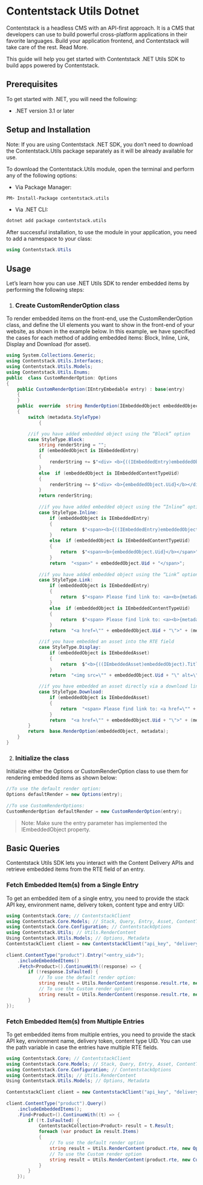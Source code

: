 # Contentstack Utils Dotnet

Contentstack is a headless CMS with an API-first approach. It is a CMS that developers can use to build powerful cross-platform applications in their favorite languages. Build your application frontend, and Contentstack will take care of the rest. Read More.


This guide will help you get started with Contentstack .NET Utils SDK to build apps powered by Contentstack.

## Prerequisites
To get started with .NET, you will need the following:

-   .NET version 3.1 or later
   
## Setup and Installation

Note: If you are using Contentstack .NET SDK, you don’t need to download the Contentstack.Utils package separately as it will be already available for use.

To download the Contentstack.Utils module, open the terminal and perform any of the following options:

-   Via Package Manager:
```sh
PM> Install-Package contentstack.utils
```

-   Via .NET CLI:
```sh
dotnet add package contentstack.utils
```
 
After successful installation, to use the module in your application, you need to add a namespace to your class:
```c#
using Contentstack.Utils
```

## Usage

Let’s learn how you can use .NET Utils SDK to render embedded items by performing the following steps:

1.  ### Create CustomRenderOption class

To render embedded items on the front-end, use the CustomRenderOption class, and define the UI elements you want to show in the front-end of your website, as shown in the example below. In this example, we have specified the cases for each method of adding embedded items: Block, Inline, Link, Display and Download (for asset).
```c#
using System.Collections.Generic;  
using Contentstack.Utils.Interfaces;  
using Contentstack.Utils.Models;  
using Contentstack.Utils.Enums;  
public  class CustomRenderOption: Options  
{  
	public CustomRenderOption(IEntryEmbedable entry) : base(entry)  
	{  
	}  
	public  override  string RenderOption(IEmbeddedObject embeddedObject, Metadata metadata)  
	{  
		switch (metadata.StyleType)  
			{

		//if you have added embedded object using the “Block” option  
		case StyleType.Block:  
			string renderString = "";  
			if (embeddedObject is IEmbeddedEntry)  
			{  
				renderString += $"<div> <b>{((IEmbeddedEntry)embeddedObject).Title}</b></div>";  
			}  
			else  if (embeddedObject is IEmbeddedContentTypeUid)  
			{  
				renderString += $"<div> <b>{embeddedObject.Uid}</b></div>";  
			}  
			return renderString;  
			
			//if you have added embedded object using the “Inline” option
			case StyleType.Inline:  
				if (embeddedObject is IEmbeddedEntry)  
				{  
					return  $"<span><b>{((IEmbeddedEntry)embeddedObject).Title}</b></span>";  
				}  
				else  if (embeddedObject is IEmbeddedContentTypeUid)  
				{  
					return  $"<span><b>{embeddedObject.Uid}</b></span>";  
				}  
				return  "<span>" + embeddedObject.Uid + "</span>";  
				
			//if you have added embedded object using the “Link” option
			case StyleType.Link:  
				if (embeddedObject is IEmbeddedEntry)  
				{ 
					return  $"<span> Please find link to: <a><b>{metadata.Text ?? ((IEmbeddedEntry)embeddedObject).Title}</b></a></span>";  
				}  
				else  if (embeddedObject is IEmbeddedContentTypeUid)  
				{  
					return  $"<span> Please find link to: <a><b>{metadata.Text ?? embeddedObject.Uid}</b></a></span>";  
				}  
				return  "<a href=\"" + embeddedObject.Uid + "\">" + (metadata.Text ?? embeddedObject.Uid) + "</a></span>";  

			//if you have embedded an asset into the RTE field
			case StyleType.Display:  
				if (embeddedObject is IEmbeddedAsset)  
				{  
					return  $"<b>{((IEmbeddedAsset)embeddedObject).Title}</b><p>{((IEmbeddedAsset)embeddedObject).FileName} image: <img src=\"{((IEmbeddedAsset)embeddedObject).Url}\" alt=\"{((IEmbeddedAsset)embeddedObject).Title}\"/></p>";  
				}  
				return  "<img src=\"" + embeddedObject.Uid + "\" alt=\"" + embeddedObject.Uid + "\" />";  

			//if you have embedded an asset directly via a download link.
			case StyleType.Download:  
				if (embeddedObject is IEmbeddedAsset)  
				{  
					return  "<span> Please find link to: <a href=\"" + ((IEmbeddedAsset)embeddedObject).Url + "\">" + (metadata.Text ?? ((IEmbeddedAsset)embeddedObject).Title) + "</a></span>";  
				}  
				return  "<a href=\"" + embeddedObject.Uid + "\">" + (metadata.Text ?? embeddedObject.Uid) + "</a>";  
		}  
		return  base.RenderOption(embeddedObject, metadata);  
	}  
}
```
  
2.  ### Initialize the class
Initialize either the Options or CustomRenderOption class to use them for rendering embedded items as shown below:
```c#
//To use the default render option:  
Options defaultRender = new Options(entry);
  
//To use CustomRenderOptions:  
CustomRenderOption defaultRender = new CustomRenderOption(entry);  
  ```
> Note: Make sure the entry parameter has implemented the IEmbeddedObject property.

## Basic Queries

Contentstack Utils SDK lets you interact with the Content Delivery APIs and retrieve embedded items from the RTE field of an entry.

### Fetch Embedded Item(s) from a Single Entry

To get an embedded item of a single entry, you need to provide the stack API key, environment name, delivery token, content type and entry UID:
```c#		
using Contentstack.Core; // ContentstackClient  
using Contentstack.Core.Models; // Stack, Query, Entry, Asset, ContentType, ContentstackCollection  
using Contentstack.Core.Configuration; // ContentstackOptions  
using Contentstack.Utils; // Utils.RenderContent  
Using Contentstack.Utils.Models; // Options, Metadata  
ContentstackClient client = new ContentstackClient("api_key", "delivery_token", "enviroment_name");  
  
client.ContentType("product").Entry("<entry_uid>");  
	.includeEmbeddedItems()
	.Fetch<Product>().ContinueWith((response) => {  
		if (!response.IsFaulted) {
			// To use the default render option:
			string result = Utils.RenderContent(response.result.rte, new Option(response.result));
			// To use the Custom render option:  
			string result = Utils.RenderContent(response.result.rte, new CustomRenderOption(response.result));  
		}  
});
  ```

### Fetch Embedded Item(s) from Multiple Entries

To get embedded items from multiple entries, you need to provide the stack API key, environment name, delivery token, content type UID. You can use the path variable in case the entries have multiple RTE fields.
```c#
using Contentstack.Core; // ContentstackClient  
using Contentstack.Core.Models; // Stack, Query, Entry, Asset, ContentType, ContentstackCollection  
using Contentstack.Core.Configuration; // ContentstackOptions  
using Contentstack.Utils; // Utils.RenderContent  
Using Contentstack.Utils.Models; // Options, Metadata  
  
ContentstackClient client = new ContentstackClient("api_key", "delivery_token", "enviroment_name");  
  
client.ContentType("product").Query()  
	.includeEmbeddedItems();  
	.Find<Product>().ContinueWith((t) => {  
		if (!t.IsFaulted) {  
			ContentstackCollection<Product> result = t.Result;  
			foreach (var product in result.Items)  
			{  
				// To use the default render option  
				string result = Utils.RenderContent(product.rte, new Option(product));  
				// To use the Custom render option  
				string result = Utils.RenderContent(product.rte, new CustomRenderOption(product));  
			}  
		}  
	});
```